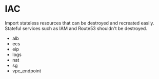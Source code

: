 # IAC

Import stateless resources that can be destroyed and recreated easily. Stateful services such as IAM and Route53 shouldn't be destroyed.

- alb
- ecs
- eip
- logs
- nat
- sg
- vpc_endpoint
